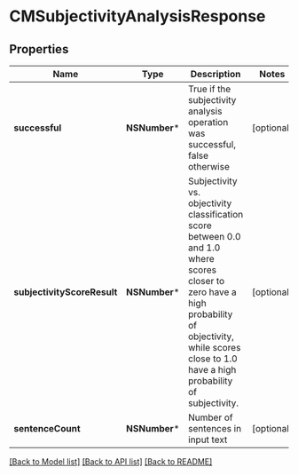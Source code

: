 # CMSubjectivityAnalysisResponse

## Properties
Name | Type | Description | Notes
------------ | ------------- | ------------- | -------------
**successful** | **NSNumber*** | True if the subjectivity analysis operation was successful, false otherwise | [optional] 
**subjectivityScoreResult** | **NSNumber*** | Subjectivity vs. objectivity classification score between 0.0 and 1.0 where scores closer to zero have a high probability of objectivity, while scores close to 1.0 have a high probability of subjectivity. | [optional] 
**sentenceCount** | **NSNumber*** | Number of sentences in input text | [optional] 

[[Back to Model list]](../README.md#documentation-for-models) [[Back to API list]](../README.md#documentation-for-api-endpoints) [[Back to README]](../README.md)


